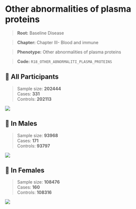 # Other abnormalities of plasma proteins

> **Root:** Baseline Disease  

> **Chapter:** Chapter III- Blood and immune  

> **Phenotype:** Other abnormalities of plasma proteins  

> **Code:** `R18_OTHER_ABNORMALITI_PLASMA_PROTEINS`

## 🧪 All Participants  
> Sample size: **202444**  
> Cases: **331**  
> Controls: **202113**
<img src="/Disease/Figures/ALL/Incidence/R18_OTHER_ABNORMALITI_PLASMA_PROTEINS.png"/>
<CsvTable src="/Disease_Data/ALL/Incidence/COX_R18_OTHER_ABNORMALITI_PLASMA_PROTEINS.csv" label="🔍 View full results" />

## 👨 In Males  
> Sample size: **93968**  
> Cases: **171**  
> Controls: **93797**
<img src="/Disease/Figures/Male/Incidence/R18_OTHER_ABNORMALITI_PLASMA_PROTEINS.png"/>
<CsvTable src="/Disease_Data/Male/Incidence/COX_R18_OTHER_ABNORMALITI_PLASMA_PROTEINS.csv" label="🔍 View full results" />

## 👩 In Females  
> Sample size: **108476**  
> Cases: **160**  
> Controls: **108316**
<img src="/Disease/Figures/Female/Incidence/R18_OTHER_ABNORMALITI_PLASMA_PROTEINS.png"/>
<CsvTable src="/Disease_Data/Female/Incidence/COX_R18_OTHER_ABNORMALITI_PLASMA_PROTEINS.csv" label="🔍 View full results" />
